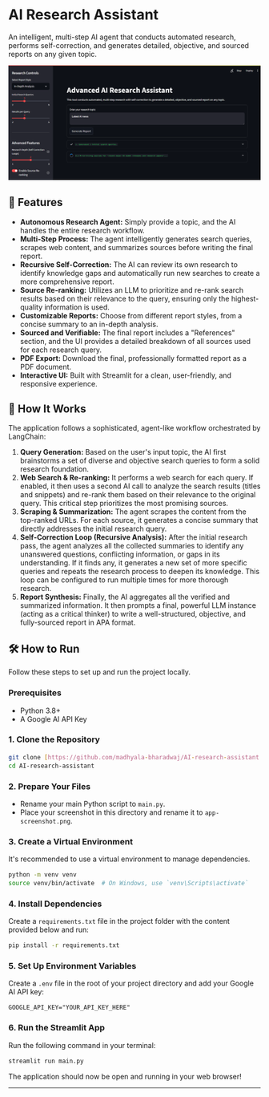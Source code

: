 # AI Research Assistant

An intelligent, multi-step AI agent that conducts automated research, performs self-correction, and generates detailed, objective, and sourced reports on any given topic.

![AI Research Assistant Screenshot](app-screenshot.png)

## 🚀 Features

* **Autonomous Research Agent:** Simply provide a topic, and the AI handles the entire research workflow.
* **Multi-Step Process:** The agent intelligently generates search queries, scrapes web content, and summarizes sources before writing the final report.
* **Recursive Self-Correction:** The AI can review its own research to identify knowledge gaps and automatically run new searches to create a more comprehensive report.
* **Source Re-ranking:** Utilizes an LLM to prioritize and re-rank search results based on their relevance to the query, ensuring only the highest-quality information is used.
* **Customizable Reports:** Choose from different report styles, from a concise summary to an in-depth analysis.
* **Sourced and Verifiable:** The final report includes a "References" section, and the UI provides a detailed breakdown of all sources used for each research query.
* **PDF Export:** Download the final, professionally formatted report as a PDF document.
* **Interactive UI:** Built with Streamlit for a clean, user-friendly, and responsive experience.

## 🤔 How It Works

The application follows a sophisticated, agent-like workflow orchestrated by LangChain:

1.  **Query Generation:** Based on the user's input topic, the AI first brainstorms a set of diverse and objective search queries to form a solid research foundation.
2.  **Web Search & Re-ranking:** It performs a web search for each query. If enabled, it then uses a second AI call to analyze the search results (titles and snippets) and re-rank them based on their relevance to the original query. This critical step prioritizes the most promising sources.
3.  **Scraping & Summarization:** The agent scrapes the content from the top-ranked URLs. For each source, it generates a concise summary that directly addresses the initial research query.
4.  **Self-Correction Loop (Recursive Analysis):** After the initial research pass, the agent analyzes all the collected summaries to identify any unanswered questions, conflicting information, or gaps in its understanding. If it finds any, it generates a new set of more specific queries and repeats the research process to deepen its knowledge. This loop can be configured to run multiple times for more thorough research.
5.  **Report Synthesis:** Finally, the AI aggregates all the verified and summarized information. It then prompts a final, powerful LLM instance (acting as a critical thinker) to write a well-structured, objective, and fully-sourced report in APA format.

## 🛠️ How to Run

Follow these steps to set up and run the project locally.

### Prerequisites

* Python 3.8+
* A Google AI API Key

### 1. Clone the Repository

```bash
git clone [https://github.com/madhyala-bharadwaj/AI-research-assistant.git](https://github.com/madhyala-bharadwaj/AI-research-assistant.git)
cd AI-research-assistant
```

### 2. Prepare Your Files

* Rename your main Python script to `main.py`.
* Place your screenshot in this directory and rename it to `app-screenshot.png`.

### 3. Create a Virtual Environment

It's recommended to use a virtual environment to manage dependencies.

```bash
python -m venv venv
source venv/bin/activate  # On Windows, use `venv\Scripts\activate`
```

### 4. Install Dependencies

Create a `requirements.txt` file in the project folder with the content provided below and run:

```bash
pip install -r requirements.txt
```

### 5. Set Up Environment Variables

Create a `.env` file in the root of your project directory and add your Google AI API key:

```
GOOGLE_API_KEY="YOUR_API_KEY_HERE"
```

### 6. Run the Streamlit App

Run the following command in your terminal:

```bash
streamlit run main.py
```

The application should now be open and running in your web browser!

---


